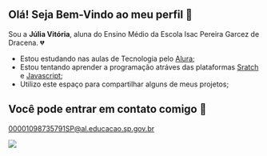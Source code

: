## Olá! Seja Bem-Vindo ao meu perfil 👋
Sou a **Júlia Vitória**, aluna do Ensino Médio da Escola Isac Pereira Garcez de Dracena. 💔

- Estou estudando nas aulas de Tecnologia pelo [Alura](https://www.alura.com.br);
- Estou tentando aprender a programação atráves das plataformas [Sratch](https://scratch.mit.edu/) e [Javascript](https://editor.p5js.org/);
- Utilizo este espaço para compartilhar alguns de meus projetos;

## Você pode entrar em contato comigo 📧

00001098735791SP@al.educacao.sp.gov.br

![](https://media.tenor.com/5g95hQQSoj8AAAAM/bye-bye-bye.gif)
